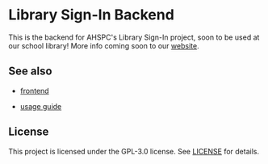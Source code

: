 # Library Sign-In Backend

This is the backend for AHSPC's Library Sign-In project, soon to be used at our school library! More info coming soon to our [website](https://ahspc.github.io).

## See also

- [frontend](https://github.com/AHSPC/library-sign-in/tree/master/frontend)

- [usage guide](https://github.com/AHSPC/library-sign-in/wiki/Usage)

## License

This project is licensed under the GPL-3.0 license. See [LICENSE](LICENSE.md) for details.
